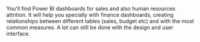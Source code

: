 You'll find Power BI dashboards for sales and also human resources attrition. It will help you specially with finance dashboards, creating relationships between different tables (sales, budget etc) and with the most common measures. A lot can still be done with the design and user interface.
